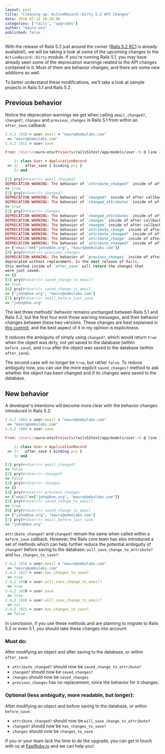 ```yaml
---
layout: post
title: "Cleaning up: ActiveRecord::Dirty 5.2 API Changes"
date: 2018-02-14 10:20:00
categories: ["rails", "upgrades"]
author: "mauro-oto"
published: false
---
```


With the release of Rails 5.2 just around the corner
([Rails 5.2 RC1](https://rubygems.org/gems/rails/versions/5.2.0.rc1) is already available!),
we will be taking a look at some of the upcoming changes to the `ActiveRecord::Dirty`
module. If you're running Rails 5.1, you may have already seen some of the
deprecation warnings related to the API changes contained in it. Most of them
are behavior changes, and there are some new additions as well.

To better understand these modifications, we'll take a look at sample projects
in Rails 5.1 and Rails 5.2.

<!--more-->

## Previous behavior

Notice the deprecation warnings we get when calling `email_changed?`, `changed?`,
`changes` and `previous_changes` in Rails 5.1 from within an `after_save` callback:

```ruby
2.4.2 :010 > user.email = "mauro@ombulabs.com"
 => "mauro@ombulabs.com"
2.4.2 :011 > user.save

From: /Users/mauro-oto/Projects/rails51test/app/models/user.rb @ line 2 :

    1: class User < ApplicationRecord
 => 2:   after_save { binding.pry }
    3: end

[1] pry(#<User>)> email_changed?
DEPRECATION WARNING: The behavior of `attribute_changed?` inside of after callbacks will be changing in the next version of Rails. The new return value will reflect the behavior of calling the method after `save` returned (e.g. the opposite of what it returns now). To maintain the current behavior, use `saved_change_to_attribute?` instead.
=> true
[2] pry(#<User>)> changed?
DEPRECATION WARNING: The behavior of `changed?` inside of after callbacks will be changing in the next version of Rails. The new return value will reflect the behavior of calling the method after `save` returned (e.g. the opposite of what it returns now). To maintain the current behavior, use `saved_changes?` instead.
DEPRECATION WARNING: The behavior of `changed_attributes` inside of after callbacks will be changing in the next version of Rails. The new return value will reflect the behavior of calling the method after `save` returned (e.g. the opposite of what it returns now). To maintain the current behavior, use `saved_changes.transform_values(&:first)` instead.
=> true
[3] pry(#<User>)> changes
DEPRECATION WARNING: The behavior of `changed_attributes` inside of after callbacks will be changing in the next version of Rails. The new return value will reflect the behavior of calling the method after `save` returned (e.g. the opposite of what it returns now). To maintain the current behavior, use `saved_changes.transform_values(&:first)` instead.
DEPRECATION WARNING: The behavior of `changes` inside of after callbacks will be changing in the next version of Rails. The new return value will reflect the behavior of calling the method after `save` returned (e.g. the opposite of what it returns now). To maintain the current behavior, use `saved_changes` instead.
DEPRECATION WARNING: The behavior of `changed` inside of after callbacks will be changing in the next version of Rails. The new return value will reflect the behavior of calling the method after `save` returned (e.g. the opposite of what it returns now). To maintain the current behavior, use `saved_changes.keys` instead.
DEPRECATION WARNING: The behavior of `attribute_change` inside of after callbacks will be changing in the next version of Rails. The new return value will reflect the behavior of calling the method after `save` returned (e.g. the opposite of what it returns now). To maintain the current behavior, use `saved_change_to_attribute` instead.
DEPRECATION WARNING: The behavior of `attribute_changed?` inside of after callbacks will be changing in the next version of Rails. The new return value will reflect the behavior of calling the method after `save` returned (e.g. the opposite of what it returns now). To maintain the current behavior, use `saved_change_to_attribute?` instead.
DEPRECATION WARNING: The behavior of `attribute_change` inside of after callbacks will be changing in the next version of Rails. The new return value will reflect the behavior of calling the method after `save` returned (e.g. the opposite of what it returns now). To maintain the current behavior, use `saved_change_to_attribute` instead.
DEPRECATION WARNING: The behavior of `attribute_changed?` inside of after callbacks will be changing in the next version of Rails. The new return value will reflect the behavior of calling the method after `save` returned (e.g. the opposite of what it returns now). To maintain the current behavior, use `saved_change_to_attribute?` instead.
=> {"email"=>["john@doe.org", "mauro@ombulabs.com"]}
[4] pry(#<User>)> previous_changes
DEPRECATION WARNING: The behavior of `previous_changes` inside of after callbacks is
deprecated without replacement. In the next release of Rails,
this method inside of `after_save` will return the changes that
were just saved.
=> {}
[5] pry(#<User>)> saved_change_to_email?
=> true
[6] pry(#<User>)> saved_change_to_email
=> ["john@doe.org", "mauro@ombulabs.com"]
[7] pry(#<User>)> email_before_last_save
=> "john@doe.org"
```

The last three methods' behavior remains unchanged between Rails 5.1 and
Rails 5.2, but the first four emit those warning messages, and their behavior
changes between these two versions. These changes are best explained in [this commit](https://github.com/rails/rails/commit/16ae3db5a5c6a08383b974ae6c96faac5b4a3c81),
and the best aspect of it in my opinion is explicitness.

It reduces the ambiguity of simply using `changed?`, which would return `true`
when the object was dirty, not yet saved to the database (within `before_save`),
and `true` after the object was saved to the database (within `after_save`).

The second case will *no longer* be `true`, but rather `false`. To reduce
ambiguity now, you can use the more explicit `saved_changes?` method to ask
whether the object has been changed and if its changes were saved to the database.

## New behavior

A developer's intentions will become more clear with the behavior changes
introduced in Rails 5.2:

```ruby
2.4.2 :003 > user.email = "mauro@ombulabs.com"
 => "mauro@ombulabs.com"
2.4.2 :004 > user.save

From: /Users/mauro-oto/Projects/rails52test/app/models/user.rb @ line 2 :

    1: class User < ApplicationRecord
 => 2:   after_save { binding.pry }
    3: end

[1] pry(#<User>)> email_changed?
=> false
[2] pry(#<User>)> changed?
=> false
[3] pry(#<User>)> changes
=> {}
[4] pry(#<User>)> previous_changes
=> {"email"=>["john@doe.org", "mauro@ombulabs.com"]}
[5] pry(#<User>)> saved_change_to_email?
=> true
[6] pry(#<User>)> saved_change_to_email
=> ["john@doe.org", "mauro@ombulabs.com"]
[7] pry(#<User>)> email_before_last_save
=> "john@doe.org"
```

`attribute_changed?` and `changed?` remain the same when called within a
`before_save` callback. However, the Rails core team has also introduced a set
of methods which can help further reduce the potential ambiguity of `changed?`
before saving to the database: `will_save_change_to_attribute?` and
`has_changes_to_save?`:

```ruby
2.4.2 :016 > user.email = "mauro@ombulabs.com"
 => "mauro@ombulabs.com"
2.4.2 :017 > user.has_changes_to_save?
 => true
2.4.2 :018 > user.will_save_change_to_email?
 => true
2.4.2 :019 > user.save
 => true
2.4.2 :020 > user.will_save_change_to_email?
 => nil
2.4.2 :021 > user.has_changes_to_save?
 => false
```

In conclusion, if you use these methods and are planning to migrate to Rails 5.2
or even 5.1, you should take these changes into account:

### Must do:

After modifying an object and after saving to the database, or within `after_save`:

- `attribute_changed?` should now be `saved_change_to_attribute?`
- `changed?` should now be `saved_changes?`
- `changes` should now be `saved_changes`
- `previous_changes` has no replacement, since the behavior for it changes.

### Optional (less ambiguity, more readable, but longer):

After modifying an object and before saving to the database, or within `before_save`:

- `attribute_changed?` should now be `will_save_change_to_attribute?`
- `changed?` should now be `has_changes_to_save?`
- `changes` should now be `changes_to_save`

If you or your team lack the time to do the upgrade, you can get in touch with
us at [FastRuby.io](https://fastruby.io) and we can help you!

